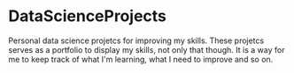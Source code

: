 # DataScienceProjects
Personal data science projetcs for improving my skills.
These projetcs serves as a portfolio to display my skills, not only that though. It is a way for me to keep track of what I'm learning, what I need to improve and so on. 

